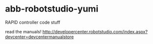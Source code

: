 # abb-robotstudio-yumi
RAPID controller code stuff

read the manuals!
http://developercenter.robotstudio.com/index.aspx?devcenter=devcentermanualstore
